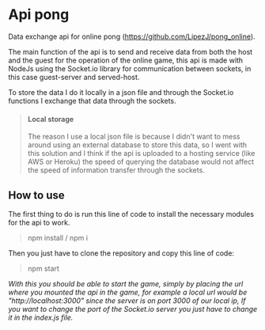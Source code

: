 # Api pong
Data exchange api for online pong (https://github.com/LipezJ/pong_online).

The main function of the api is to send and receive data from both the host and the guest for the operation of the online game, this api is made with NodeJs using the Socket.io library for communication between sockets, in this case guest-server and served-host.

To store the data I do it locally in a json file and through the Socket.io functions I exchange that data through the sockets.

> #### Local storage
> The reason I use a local json file is because I didn't want to mess around using an external database to store this data, so I went with this solution and I think if the api is uploaded to a hosting service (like AWS or Heroku) the speed of querying the database would not affect the speed of information transfer through the sockets.

## How to use

The first thing to do is run this line of code to install the necessary modules for the api to work.
>npm install / npm i

Then you just have to clone the repository and copy this line of code:
> npm start

_With this you should be able to start the game, simply by placing the url where you mounted the api in the game, for example a local url would be "_http://localhost:3000_" since the server is on port 3000 of our local ip, If you want to change the port of the Socket.io server you just have to change it in the index.js file._
